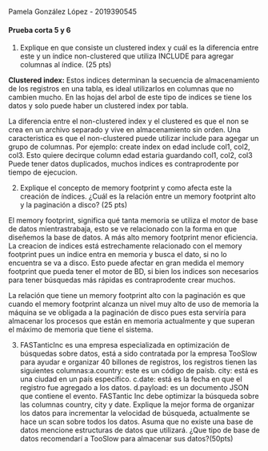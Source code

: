 Pamela González López - 2019390545

#### Prueba corta 5 y 6

1. Explique en que consiste un clustered index y cuál es la diferencia entre este y un índice non-clustered que utiliza INCLUDE para agregar columnas al índice. (25 pts)  

**Clustered index:** Estos indices determinan la secuencia de almacenamiento de los registros en una tabla, es ideal utilizarlos en columnas que no cambien mucho. En las hojas del arbol de este tipo de indices se tiene los datos y solo puede haber un clustered index por tabla.

La diferencia entre el non-clustered index y el clustered es que el non se crea en un archivo separado y vive en almacenamiento sin orden. Una caracteristica es que el non-clustered puede utilizar include para agegar un grupo de columnas. Por ejemplo:
create index on edad include col1, col2, col3.
Esto quiere decirque column edad estaria guardando col1, col2, col3
Puede tener datos duplicados, muchos indices es contraprodente por tiempo de ejecucion.

2. Explique el concepto de memory footprint y como afecta este la creación de índices. ¿Cuál es la relación entre un memory footprint alto y la paginación a disco? (25 pts)  

El memory footprint, significa qué tanta memoria se utiliza el motor de base de datos mientrastrabaja, esto se ve relacionado con la forma en que diseñemos la base de datos. A más alto memory footprint menor eficiencia. La creacion de indices está estrechamente relacionado con el memory footprint pues un indice entra en memoria y busca el dato, si no lo encuentra se va a disco. Esto puede afectar en gran medida el memory footprint que pueda tener el motor de BD, si bien los indices son necesarios para tener búsquedas más rápidas es contraprodente crear muchos. 

La relación que tiene un memory footprint alto con la paginación es que cuando el memory footprint alcanza un nivel muy alto de uso de memoria la máquina se ve obligada a la paginación de disco pues esta serviría para almacenar los procesos que están en memoria actualmente y que superan el máximo de memoria que tiene el sistema.

3. FASTanticInc es una empresa especializada en optimización de búsquedas sobre datos, está a sido contratada por la empresa TooSlow para ayudar e organizar 40 billones de registros, los registros tienen las siguientes columnas:a.country: este es un código de paísb. city: está es una ciudad en un país específico. c.date: está es la fecha en que el registro fue agregado a los datos. d.payload: es un documento JSON que contiene el evento. 
FASTantic Inc debe optimizar la búsqueda sobre las columnas country, city y date. Explique la mejor forma de organizar los datos para incrementar la velocidad de búsqueda, actualmente se hace un scan sobre todos los datos. Asuma que no existe una base de datos mencione estructuras de datos que utilizará. ¿Que tipo de base de datos recomendarí a TooSlow para almacenar sus datos?(50pts)
